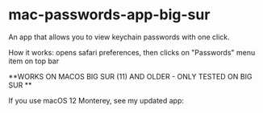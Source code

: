 # mac-passwords-app-big-sur

An app that allows you to view keychain passwords with one click.

How it works: opens safari preferences, then clicks on "Passwords" menu item on top bar

**WORKS ON MACOS BIG SUR (11) AND OLDER - ONLY TESTED ON BIG SUR
**

If you use macOS 12 Monterey, see my updated app: 
